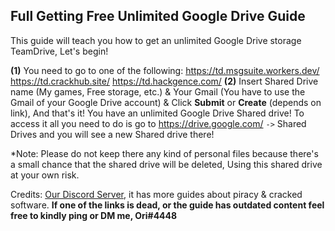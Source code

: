 ## **Full Getting Free Unlimited Google Drive Guide**

This guide will teach you how to get an unlimited Google Drive storage TeamDrive, Let's begin!

**(1)** You need to go to one of the following:
<https://td.msgsuite.workers.dev/>
<https://td.crackhub.site/>
<https://td.hackgence.com/>
**(2)** Insert Shared Drive name (My games, Free storage, etc.) & Your Gmail (You have to use the Gmail of your Google Drive account) & Click **__Submit__** or **__Create__** (depends on link), And that's it! You have an unlimited Google Drive Shared drive!
To access it all you need to do is go to <https://drive.google.com/> `->` Shared Drives and you will see a new Shared drive there!

*Note: Please do not keep there any kind of personal files because there's a small chance that the shared drive will be deleted, Using this shared drive at your own risk.

Credits: [Our Discord Server](https://discord.gg/enMG8bXUbn), it has more guides about piracy & cracked software.
**If one of the links is dead, or the guide has outdated content feel free to kindly ping or DM me, Ori#4448**
